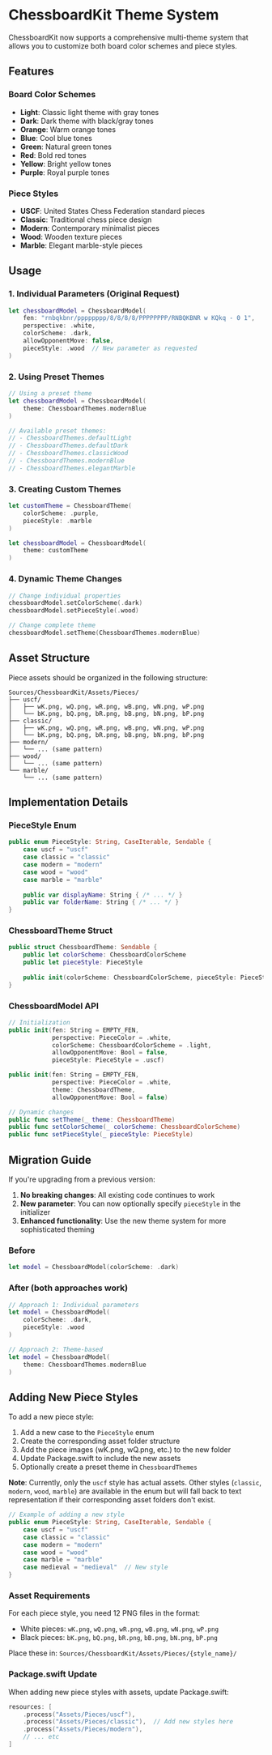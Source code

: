 # ChessboardKit Theme System

ChessboardKit now supports a comprehensive multi-theme system that allows you to customize both board color schemes and piece styles.

## Features

### Board Color Schemes
- **Light**: Classic light theme with gray tones
- **Dark**: Dark theme with black/gray tones  
- **Orange**: Warm orange tones
- **Blue**: Cool blue tones
- **Green**: Natural green tones
- **Red**: Bold red tones
- **Yellow**: Bright yellow tones
- **Purple**: Royal purple tones

### Piece Styles
- **USCF**: United States Chess Federation standard pieces
- **Classic**: Traditional chess piece design
- **Modern**: Contemporary minimalist pieces
- **Wood**: Wooden texture pieces
- **Marble**: Elegant marble-style pieces

## Usage

### 1. Individual Parameters (Original Request)

```swift
let chessboardModel = ChessboardModel(
    fen: "rnbqkbnr/pppppppp/8/8/8/8/PPPPPPPP/RNBQKBNR w KQkq - 0 1",
    perspective: .white,
    colorScheme: .dark,
    allowOpponentMove: false,
    pieceStyle: .wood  // New parameter as requested
)
```

### 2. Using Preset Themes

```swift
// Using a preset theme
let chessboardModel = ChessboardModel(
    theme: ChessboardThemes.modernBlue
)

// Available preset themes:
// - ChessboardThemes.defaultLight
// - ChessboardThemes.defaultDark
// - ChessboardThemes.classicWood
// - ChessboardThemes.modernBlue
// - ChessboardThemes.elegantMarble
```

### 3. Creating Custom Themes

```swift
let customTheme = ChessboardTheme(
    colorScheme: .purple,
    pieceStyle: .marble
)

let chessboardModel = ChessboardModel(
    theme: customTheme
)
```

### 4. Dynamic Theme Changes

```swift
// Change individual properties
chessboardModel.setColorScheme(.dark)
chessboardModel.setPieceStyle(.wood)

// Change complete theme
chessboardModel.setTheme(ChessboardThemes.modernBlue)
```

## Asset Structure

Piece assets should be organized in the following structure:

```
Sources/ChessboardKit/Assets/Pieces/
├── uscf/
│   ├── wK.png, wQ.png, wR.png, wB.png, wN.png, wP.png
│   └── bK.png, bQ.png, bR.png, bB.png, bN.png, bP.png
├── classic/
│   ├── wK.png, wQ.png, wR.png, wB.png, wN.png, wP.png
│   └── bK.png, bQ.png, bR.png, bB.png, bN.png, bP.png
├── modern/
│   └── ... (same pattern)
├── wood/
│   └── ... (same pattern)
└── marble/
    └── ... (same pattern)
```

## Implementation Details

### PieceStyle Enum

```swift
public enum PieceStyle: String, CaseIterable, Sendable {
    case uscf = "uscf"
    case classic = "classic"
    case modern = "modern"
    case wood = "wood"
    case marble = "marble"
    
    public var displayName: String { /* ... */ }
    public var folderName: String { /* ... */ }
}
```

### ChessboardTheme Struct

```swift
public struct ChessboardTheme: Sendable {
    public let colorScheme: ChessboardColorScheme
    public let pieceStyle: PieceStyle
    
    public init(colorScheme: ChessboardColorScheme, pieceStyle: PieceStyle)
}
```

### ChessboardModel API

```swift
// Initialization
public init(fen: String = EMPTY_FEN,
            perspective: PieceColor = .white,
            colorScheme: ChessboardColorScheme = .light,
            allowOpponentMove: Bool = false,
            pieceStyle: PieceStyle = .uscf)

public init(fen: String = EMPTY_FEN,
            perspective: PieceColor = .white,
            theme: ChessboardTheme,
            allowOpponentMove: Bool = false)

// Dynamic changes
public func setTheme(_ theme: ChessboardTheme)
public func setColorScheme(_ colorScheme: ChessboardColorScheme)
public func setPieceStyle(_ pieceStyle: PieceStyle)
```

## Migration Guide

If you're upgrading from a previous version:

1. **No breaking changes**: All existing code continues to work
2. **New parameter**: You can now optionally specify `pieceStyle` in the initializer
3. **Enhanced functionality**: Use the new theme system for more sophisticated theming

### Before
```swift
let model = ChessboardModel(colorScheme: .dark)
```

### After (both approaches work)
```swift
// Approach 1: Individual parameters
let model = ChessboardModel(
    colorScheme: .dark,
    pieceStyle: .wood
)

// Approach 2: Theme-based
let model = ChessboardModel(
    theme: ChessboardThemes.modernBlue
)
```

## Adding New Piece Styles

To add a new piece style:

1. Add a new case to the `PieceStyle` enum
2. Create the corresponding asset folder structure
3. Add the piece images (wK.png, wQ.png, etc.) to the new folder
4. Update Package.swift to include the new assets
5. Optionally create a preset theme in `ChessboardThemes`

**Note**: Currently, only the `uscf` style has actual assets. Other styles (`classic`, `modern`, `wood`, `marble`) are available in the enum but will fall back to text representation if their corresponding asset folders don't exist.

```swift
// Example of adding a new style
public enum PieceStyle: String, CaseIterable, Sendable {
    case uscf = "uscf"
    case classic = "classic"
    case modern = "modern"
    case wood = "wood"
    case marble = "marble"
    case medieval = "medieval"  // New style
}
```

### Asset Requirements

For each piece style, you need 12 PNG files in the format:
- White pieces: `wK.png`, `wQ.png`, `wR.png`, `wB.png`, `wN.png`, `wP.png`
- Black pieces: `bK.png`, `bQ.png`, `bR.png`, `bB.png`, `bN.png`, `bP.png`

Place these in: `Sources/ChessboardKit/Assets/Pieces/{style_name}/`

### Package.swift Update

When adding new piece styles with assets, update Package.swift:

```swift
resources: [
    .process("Assets/Pieces/uscf"),
    .process("Assets/Pieces/classic"),  // Add new styles here
    .process("Assets/Pieces/modern"),
    // ... etc
]
```